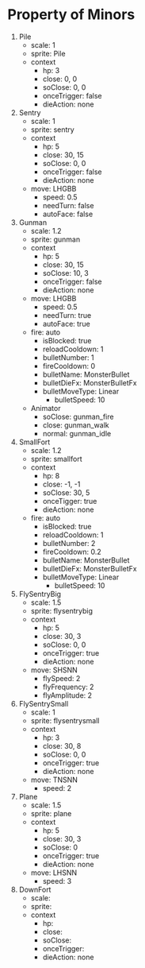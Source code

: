 # Property of Minors

1. Pile
	* scale: 1
	* sprite: Pile
	* context
		* hp:  3
		* close: 0, 0
		* soClose: 0, 0
		* onceTrigger: false
		* dieAction: none
2. Sentry
	* scale: 1
	* sprite: sentry
	* context
		* hp: 5
		* close: 30, 15
		* soClose: 0, 0
		* onceTrigger: false
		* dieAction: none
	* move: LHGBB
		* speed: 0.5
		* needTurn: false
		* autoFace: false
3. Gunman
	* scale: 1.2
	* sprite: gunman
	* context
		* hp: 5
		* close: 30, 15
		* soClose: 10, 3
		* onceTrigger: false
		* dieAction: none
	* move: LHGBB
		* speed: 0.5
		* needTurn: true
		* autoFace: true
	* fire: auto
		* isBlocked: true
		* reloadCooldown: 1
		* bulletNumber: 1
		* fireCooldown: 0
		* bulletName: MonsterBullet
		* bulletDieFx: MonsterBulletFx
		* bulletMoveType: Linear
			* bulletSpeed: 10
	* Animator
		* soClose: gunman_fire
		* close: gunman_walk
		* normal: gunman_idle
4. SmallFort
	* scale: 1.2
	* sprite: smallfort
	* context
		* hp: 8
		* close: -1, -1
		* soClose: 30, 5
		* onceTigger: true
		* dieAction: none
	* fire: auto
		* isBlocked: true
		* reloadCooldown: 1
		* bulletNumber: 2
		* fireCooldown: 0.2
		* bulletName: MonsterBullet
		* bulletDieFx: MonsterBulletFx
		* bulletMoveType: Linear
			* bulletSpeed: 10
5. FlySentryBig
	* scale: 1.5
	* sprite: flysentrybig
	* context
		* hp: 5
		* close: 30, 3
		* soClose: 0, 0
		* onceTrigger: true
		* dieAction: none
	* move: SHSNN
		* flySpeed: 2
		* flyFrequency: 2
		* flyAmplitude: 2
6. FlySentrySmall
	* scale: 1
	* sprite: flysentrysmall
	* context
		* hp:  3
		* close: 30, 8 
		* soClose: 0, 0
		* onceTrigger: true
		* dieAction: none
	* move: TNSNN
		* speed: 2
7. Plane
	* scale: 1.5
	* sprite: plane
	* context
		* hp: 5
		* close: 30, 3
		* soClose: 0
		* onceTrigger: true
		* dieAction: none
	* move: LHSNN
		* speed: 3
8. DownFort
	* scale: 
	* sprite:
	* context
		* hp:
		* close:
		* soClose:
		* onceTrigger:
		* dieAction: none 
	

